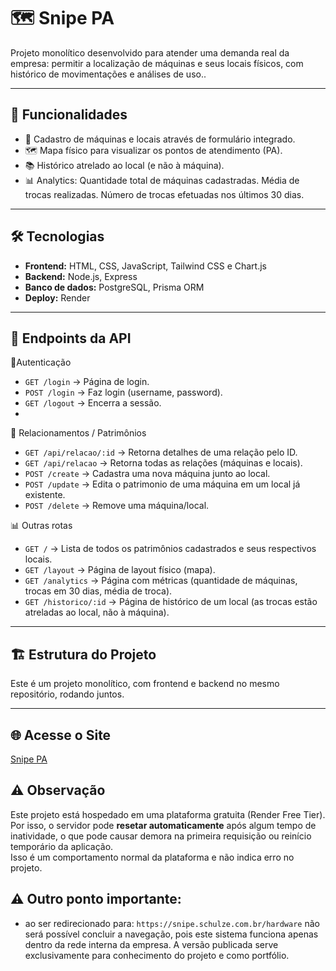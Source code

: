 # 🗺️ Snipe PA

Projeto monolítico desenvolvido para atender uma demanda real da empresa:
permitir a localização de máquinas e seus locais físicos, com histórico de movimentações e análises de uso..

---

## 🚀 Funcionalidades
- 📌 Cadastro de máquinas e locais através de formulário integrado. 
- 🗺️ Mapa físico para visualizar os pontos de atendimento (PA). 
- 📚 Histórico atrelado ao local (e não à máquina). 
- 📊 Analytics:
Quantidade total de máquinas cadastradas.
Média de trocas realizadas.
Número de trocas efetuadas nos últimos 30 dias.

---

## 🛠 Tecnologias
- **Frontend:** HTML, CSS, JavaScript, Tailwind CSS e Chart.js
- **Backend:** Node.js, Express  
- **Banco de dados:** PostgreSQL, Prisma ORM  
- **Deploy:** Render  

---

## 🔗 Endpoints da API
🔑Autenticação
- `GET /login` → Página de login.
- `POST /login` → Faz login (username, password).   
- `GET /logout` → Encerra a sessão.
- 
📌 Relacionamentos / Patrimônios
- `GET /api/relacao/:id` → Retorna detalhes de uma relação pelo ID. 
- `GET /api/relacao` → Retorna todas as relações (máquinas e locais).  
- `POST /create` → Cadastra uma nova máquina junto ao local.  
- `POST /update` → Edita o patrimonio de uma máquina em um local já existente. 
- `POST /delete` → Remove uma máquina/local.

📊 Outras rotas
- `GET /` → Lista de todos os patrimônios cadastrados e seus respectivos locais.
- `GET /layout` → Página de layout físico (mapa).
- `GET /analytics` → Página com métricas (quantidade de máquinas, trocas em 30 dias, média de troca). 
- `GET /historico/:id` → Página de histórico de um local (as trocas estão atreladas ao local, não à máquina).

---

## 🏗 Estrutura do Projeto
Este é um projeto monolítico, com frontend e backend no mesmo repositório, rodando juntos.

---

## 🌐 Acesse o Site
[Snipe PA](https://mapa-site-novo.onrender.com/)

## ⚠️ Observação
Este projeto está hospedado em uma plataforma gratuita (Render Free Tier).  
Por isso, o servidor pode **resetar automaticamente** após algum tempo de inatividade, o que pode causar demora na primeira requisição ou reinício temporário da aplicação.  
Isso é um comportamento normal da plataforma e não indica erro no projeto.

## ⚠️ Outro ponto importante:
- ao ser redirecionado para: `https://snipe.schulze.com.br/hardware` não será possível concluir a navegação, pois este sistema funciona apenas dentro da rede interna da empresa.
A versão publicada serve exclusivamente para conhecimento do projeto e como portfólio.
  


